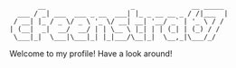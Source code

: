 ```
       __                     _              __ _____ 
  ___ / _| ___  ___ _ __  ___| |_ _ __ __ _ / /|___  |
 / __| |_ / _ \/ _ \ '_ \/ __| __| '__/ _` | '_ \ / / 
| (__|  _|  __/  __/ | | \__ \ |_| | | (_| | (_) / /  
 \___|_|  \___|\___|_| |_|___/\__|_|  \__,_|\___/_/   
```
Welcome to my profile! Have a look around!
